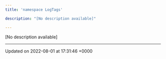 ```yaml
---
title: 'namespace LogTags'

description: "[No description available]"

---
```







[No description available]






-------------------------------

Updated on 2022-08-01 at 17:31:46 +0000